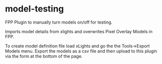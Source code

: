 model-testing
=============

FPP Plugin to manually turn models on/off for testing.

Imports model details from xlights and overwrites Pixel Overlay Models in FPP.

To create model definition file load xLights and go the the Tools->Export Models menu.  Export the models as a csv file and then upload to this plugin via the form at the bottom of the page.

